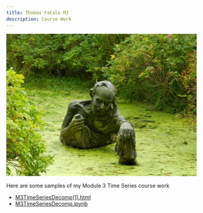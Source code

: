 ```yaml
---
title: Thomas Fatale M3 
description: Course Work
---
```

![Landing Page Image](/Ferryman2.jpg)

Here are some samples of my Module 3 Time Series course work

- [M3TimeSeriesDecomp(1).html](/M3TimeSeriesDecomp(1).html)
- [M3TimeSeriesDecomp.ipynb](/M3TimeSeriesDecomp.ipynb)


